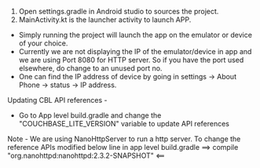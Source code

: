 1. Open settings.gradle in Android studio to sources the project.
2. MainActivity.kt is the launcher activity to launch APP.

* Simply running the project will launch the app on the emulator or device of your choice.
* Currently we are not displaying the IP of the emulator/device in app and we are using Port 8080 for
HTTP server. So if you have the port used elsewhere, do change to an unused port no.
* One can find the IP address of device by going in settings -> About Phone -> status -> IP address.

Updating CBL API references -
* Go to App level build.gradle and change the "COUCHBASE_LITE_VERSION" variable to update API references

Note - We are using NanoHttpServer to run a http server.
To change the reference APIs modified below line in app level build.gradle
==> compile "org.nanohttpd:nanohttpd:2.3.2-SNAPSHOT" <==


